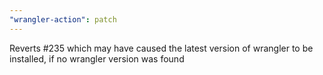 ```yaml
---
"wrangler-action": patch
---
```


Reverts #235 which may have caused the latest version of wrangler to be installed, if no wrangler version was found
